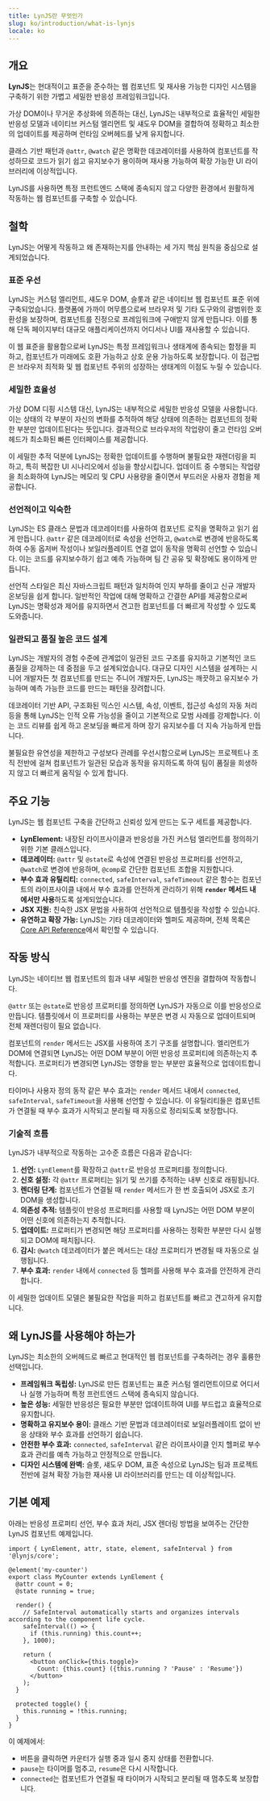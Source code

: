 ```yaml
---
title: LynJS란 무엇인가
slug: ko/introduction/what-is-lynjs
locale: ko
---
```


## 개요

**LynJS**는 현대적이고 표준을 준수하는 웹 컴포넌트 및 재사용 가능한 디자인 시스템을 구축하기 위한 가볍고 세밀한 반응성
프레임워크입니다.

가상 DOM이나 무거운 추상화에 의존하는 대신, LynJS는 내부적으로 효율적인 세밀한 반응성 모델과 네이티브 커스텀 엘리먼트 및
섀도우 DOM을 결합하여 정확하고 최소한의 업데이트를 제공하며 런타임 오버헤드를 낮게 유지합니다.

클래스 기반 패턴과 `@attr`, `@watch` 같은 명확한 데코레이터를 사용하여 컴포넌트를 작성하므로 코드가 읽기 쉽고 유지보수가
용이하며 재사용 가능하여 확장 가능한 UI 라이브러리에 이상적입니다.

LynJS를 사용하면 특정 프런트엔드 스택에 종속되지 않고 다양한 환경에서 원활하게 작동하는 웹 컴포넌트를 구축할 수
있습니다.

## 철학

LynJS는 어떻게 작동하고 왜 존재하는지를 안내하는 세 가지 핵심 원칙을 중심으로 설계되었습니다.

### 표준 우선

LynJS는 커스텀 엘리먼트, 섀도우 DOM, 슬롯과 같은 네이티브 웹 컴포넌트 표준 위에 구축되었습니다. 플랫폼에 가까이
머무름으로써 브라우저 및 기타 도구와의 광범위한 호환성을 보장하며, 컴포넌트를 진정으로 프레임워크에 구애받지 않게
만듭니다. 이를 통해 단독 페이지부터 대규모 애플리케이션까지 어디서나 UI를 재사용할 수 있습니다.

이 웹 표준을 활용함으로써 LynJS는 특정 프레임워크나 생태계에 종속되는 함정을 피하고, 컴포넌트가 미래에도 호환 가능하고
상호 운용 가능하도록 보장합니다. 이 접근법은 브라우저 최적화 및 웹 컴포넌트 주위의 성장하는 생태계의 이점도 누릴 수
있습니다.

### 세밀한 효율성

가상 DOM 디핑 시스템 대신, LynJS는 내부적으로 세밀한 반응성 모델을 사용합니다. 이는 상태의 각 부분이 자신의 변화를
추적하여 해당 상태에 의존하는 컴포넌트의 정확한 부분만 업데이트된다는 뜻입니다. 결과적으로 브라우저의 작업량이 줄고
런타임 오버헤드가 최소화된 빠른 인터페이스를 제공합니다.

이 세밀한 추적 덕분에 LynJS는 정확한 업데이트를 수행하며 불필요한 재렌더링을 피하고, 특히 복잡한 UI 시나리오에서 성능을
향상시킵니다. 업데이트 중 수행되는 작업량을 최소화하여 LynJS는 메모리 및 CPU 사용량을 줄이면서 부드러운 사용자 경험을
제공합니다.

### 선언적이고 익숙한

LynJS는 ES 클래스 문법과 데코레이터를 사용하여 컴포넌트 로직을 명확하고 읽기 쉽게 만듭니다. `@attr` 같은 데코레이터로
속성을 선언하고, `@watch`로 변경에 반응하도록 하여 수동 옵저버 작성이나 보일러플레이트 연결 없이 동작을 명확히 선언할 수
있습니다. 이는 코드를 유지보수하기 쉽고 예측 가능하며 팀 간 공유 및 확장에도 용이하게 만듭니다.

선언적 스타일은 최신 자바스크립트 패턴과 일치하여 인지 부하를 줄이고 신규 개발자 온보딩을 쉽게 합니다. 일반적인 작업에
대해 명확하고 간결한 API를 제공함으로써 LynJS는 명확성과 제어를 유지하면서 견고한 컴포넌트를 더 빠르게 작성할 수 있도록
도와줍니다.

### 일관되고 품질 높은 코드 설계

LynJS는 개발자의 경험 수준에 관계없이 일관된 코드 구조를 유지하고 기본적인 코드 품질을 강제하는 데 중점을 두고
설계되었습니다. 대규모 디자인 시스템을 설계하는 시니어 개발자든 첫 컴포넌트를 만드는 주니어 개발자든, LynJS는 깨끗하고
유지보수 가능하며 예측 가능한 코드를 만드는 패턴을 장려합니다.

데코레이터 기반 API, 구조화된 믹스인 시스템, 속성, 이벤트, 접근성 속성의 자동 처리 등을 통해 LynJS는 인적 오류 가능성을
줄이고 기본적으로 모범 사례를 강제합니다. 이는 코드 리뷰를 쉽게 하고 온보딩을 빠르게 하며 장기 유지보수를 더 지속
가능하게 만듭니다.

불필요한 유연성을 제한하고 구성보다 관례를 우선시함으로써 LynJS는 프로젝트나 조직 전반에 걸쳐 컴포넌트가 일관된 모습과
동작을 유지하도록 하여 팀이 품질을 희생하지 않고 더 빠르게 움직일 수 있게 합니다.

## 주요 기능

LynJS는 웹 컴포넌트 구축을 간단하고 신뢰성 있게 만드는 도구 세트를 제공합니다.

- **LynElement:** 내장된 라이프사이클과 반응성을 가진 커스텀 엘리먼트를 정의하기 위한 기본 클래스입니다.
- **데코레이터:** `@attr` 및 `@state`로 속성에 연결된 반응성 프로퍼티를 선언하고, `@watch`로 변경에 반응하며, `@comp`로
  간단한 컴포넌트 조합을 지원합니다.
- **부수 효과 유틸리티:** `connected`, `safeInterval`, `safeTimeout` 같은 함수는 컴포넌트의 라이프사이클 내에서 부수
  효과를 안전하게 관리하기 위해 **`render` 메서드 내에서만 사용**하도록 설계되었습니다.
- **JSX 지원:** 친숙한 JSX 문법을 사용하여 선언적으로 템플릿을 작성할 수 있습니다.
- **유연하고 확장 가능:** LynJS는 기타 데코레이터와 헬퍼도 제공하며, 전체 목록은
  [Core API Reference](/docs/core-api/)에서 확인할 수 있습니다.

## 작동 방식

LynJS는 네이티브 웹 컴포넌트의 힘과 내부 세밀한 반응성 엔진을 결합하여 작동합니다.

`@attr` 또는 `@state`로 반응성 프로퍼티를 정의하면 LynJS가 자동으로 이를 반응성으로 만듭니다. 템플릿에서 이 프로퍼티를
사용하는 부분은 변경 시 자동으로 업데이트되며 전체 재렌더링이 필요 없습니다.

컴포넌트의 `render` 메서드는 JSX를 사용하여 초기 구조를 설명합니다. 엘리먼트가 DOM에 연결되면 LynJS는 어떤 DOM 부분이
어떤 반응성 프로퍼티에 의존하는지 추적합니다. 프로퍼티가 변경되면 LynJS는 영향을 받는 부분만 효율적으로 업데이트합니다.

타이머나 사용자 정의 동작 같은 부수 효과는 `render` 메서드 내에서 `connected`, `safeInterval`, `safeTimeout`을 사용해
선언할 수 있습니다. 이 유틸리티들은 컴포넌트가 연결될 때 부수 효과가 시작되고 분리될 때 자동으로 정리되도록 보장합니다.

### 기술적 흐름

LynJS가 내부적으로 작동하는 고수준 흐름은 다음과 같습니다:

1. **선언:** `LynElement`를 확장하고 `@attr`로 반응성 프로퍼티를 정의합니다.
2. **신호 설정:** 각 `@attr` 프로퍼티는 읽기 및 쓰기를 추적하는 내부 신호로 래핑됩니다.
3. **렌더링 단계:** 컴포넌트가 연결될 때 `render` 메서드가 한 번 호출되어 JSX로 초기 DOM을 생성합니다.
4. **의존성 추적:** 템플릿이 반응성 프로퍼티를 사용할 때 LynJS는 어떤 DOM 부분이 어떤 신호에 의존하는지 추적합니다.
5. **업데이트:** 프로퍼티가 변경되면 해당 프로퍼티를 사용하는 정확한 부분만 다시 실행되고 DOM에 패치됩니다.
6. **감시:** `@watch` 데코레이터가 붙은 메서드는 대상 프로퍼티가 변경될 때 자동으로 실행됩니다.
7. **부수 효과:** `render` 내에서 `connected` 등 헬퍼를 사용해 부수 효과를 안전하게 관리합니다.

이 세밀한 업데이트 모델은 불필요한 작업을 피하고 컴포넌트를 빠르고 견고하게 유지합니다.

## 왜 LynJS를 사용해야 하는가

LynJS는 최소한의 오버헤드로 빠르고 현대적인 웹 컴포넌트를 구축하려는 경우 훌륭한 선택입니다.

- **프레임워크 독립성:** LynJS로 만든 컴포넌트는 표준 커스텀 엘리먼트이므로 어디서나 실행 가능하며 특정 프런트엔드
  스택에 종속되지 않습니다.
- **높은 성능:** 세밀한 반응성은 필요한 부분만 업데이트하여 UI를 부드럽고 효율적으로 유지합니다.
- **명확하고 유지보수 용이:** 클래스 기반 문법과 데코레이터로 보일러플레이트 없이 반응 상태와 부수 효과를 선언하기
  쉽습니다.
- **안전한 부수 효과:** `connected`, `safeInterval` 같은 라이프사이클 인지 헬퍼로 부수 효과 관리를 예측 가능하고
  안정적으로 만듭니다.
- **디자인 시스템에 완벽:** 슬롯, 섀도우 DOM, 표준 속성으로 LynJS는 팀과 프로젝트 전반에 걸쳐 확장 가능한 재사용 UI
  라이브러리를 만드는 데 이상적입니다.

## 기본 예제

아래는 반응성 프로퍼티 선언, 부수 효과 처리, JSX 렌더링 방법을 보여주는 간단한 LynJS 컴포넌트 예제입니다.

```tsx
import { LynElement, attr, state, element, safeInterval } from '@lynjs/core';

@element('my-counter')
export class MyCounter extends LynElement {
  @attr count = 0;
  @state running = true;

  render() {
    // SafeInterval automatically starts and organizes intervals according to the component life cycle.
    safeInterval(() => {
      if (this.running) this.count++;
    }, 1000);

    return (
      <button onClick={this.toggle}>
        Count: {this.count} ({this.running ? 'Pause' : 'Resume'})
      </button>
    );
  }

  protected toggle() {
    this.running = !this.running;
  }
}
```

이 예제에서:

- 버튼을 클릭하면 카운터가 실행 중과 일시 중지 상태를 전환합니다.
- `pause`는 타이머를 멈추고, `resume`은 다시 시작합니다.
- `connected`는 컴포넌트가 연결될 때 타이머가 시작되고 분리될 때 멈추도록 보장합니다.
